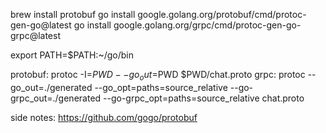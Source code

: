 brew install protobuf
go install google.golang.org/protobuf/cmd/protoc-gen-go@latest
go install google.golang.org/grpc/cmd/protoc-gen-go-grpc@latest

export PATH=$PATH:~/go/bin

protobuf:
    protoc -I=$PWD --go_out=$PWD $PWD/chat.proto
grpc:
    protoc --go_out=./generated --go_opt=paths=source_relative --go-grpc_out=./generated --go-grpc_opt=paths=source_relative chat.proto


side notes:
https://github.com/gogo/protobuf
